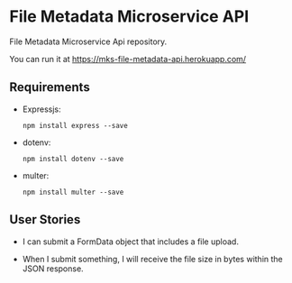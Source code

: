 # File Metadata Microservice API

File Metadata Microservice Api repository.

You can run it at https://mks-file-metadata-api.herokuapp.com/

## Requirements

* Expressjs:

  `npm install express --save`

* dotenv:

  `npm install dotenv --save`

* multer:

  `npm install multer --save`

## User Stories

* I can submit a FormData object that includes a file upload.

* When I submit something, I will receive the file size in bytes within the JSON response.